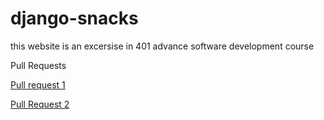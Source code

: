 # django-snacks

this website is an excersise in 401 advance software development course 

Pull Requests 

[Pull request 1](https://github.com/hayaa123/django-snacks/pull/1)

[Pull Request 2](https://github.com/hayaa123/django-snacks/pull/2)


